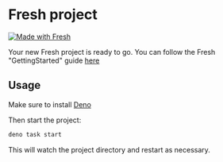 # Fresh project

[![Made with Fresh](https://fresh.deno.dev/fresh-badge.svg)](https://fresh.deno.dev)

Your new Fresh project is ready to go. You can follow the Fresh "GettingStarted"
guide [here][guide]

## Usage

Make sure to install [Deno][deno]

Then start the project:

```sh
deno task start
```

This will watch the project directory and restart as necessary.

[guide]: https://fresh.deno.dev/docs/getting-started
[deno]: https://deno.land/manual/getting_started/installation
